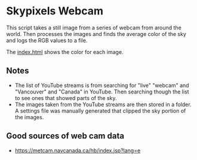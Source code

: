 # Skypixels Webcam

This script takes a still image from a series of webcam from around the world. Then processes the images and finds the average color of the sky and logs the RGB values to a file.

The <a href='https://htmlpreview.github.io/?https://github.com/funvill/skypixel/blob/main/index.html'>index.html</a> shows the color for each image.

## Notes

- The list of YouTube streams is from searching for "live" "webcam" and "Vancouver" and "Canada" in YouTube. Then searching though the list to see ones that showed parts of the sky.
- The images taken from the YouTube streams are then stored in a folder. A settings file was manually generated that clipped the sky portion of the images.

## Good sources of web cam data

- https://metcam.navcanada.ca/hb/index.jsp?lang=e